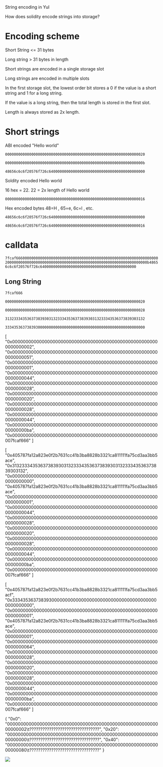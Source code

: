 String encoding in Yul 

How does solidity encode strings into storage?  

# Encoding scheme

Short String <= 31 bytes 

Long string  > 31 bytes in length 

Short strings are encoded in a single storage slot

Long strings are encoded in multiple slots 

In the first storage slot, the lowest order bit stores a 0 if the value is a short string and 1 for a long string. 

If the value is a long string, then the total length is stored in the first slot. 

Length is always stored as 2x length.  

# Short strings

ABI encoded "Hello world"    

``0000000000000000000000000000000000000000000000000000000000000020``

``000000000000000000000000000000000000000000000000000000000000000b``

``48656c6c6f20576f726c64000000000000000000000000000000000000000000``

Soldity encoded Hello world 

16 hex = 22.  22 = 2x length of Hello world

``0000000000000000000000000000000000000000000000000000000000000016``

Hex encoded bytes 48=H , 65=e, 6c=l , etc. 

``48656c6c6f20576f726c64000000000000000000000000000000000000000000``

``48656c6c6f20576f726c64000000000000000000000000000000000000000016``

# calldata

``7fcaf6660000000000000000000000000000000000000000000000000000000000000020000000000000000000000000000000000000000000000000000000000000000b48656c6c6f20576f726c64000000000000000000000000000000000000000000
``

## Long String

``7fcaf666``

``0000000000000000000000000000000000000000000000000000000000000020``

``0000000000000000000000000000000000000000000000000000000000000028``

``3132333435363738393031323334353637383930313233343536373839303132``

``3334353637383930000000000000000000000000000000000000000000000000``

[
 "0x0000000000000000000000000000000000000000000000000000000000000002",
 "0x0000000000000000000000000000000000000000000000000000000000000051",
 "0x0000000000000000000000000000000000000000000000000000000000000001",
 "0x0000000000000000000000000000000000000000000000000000000000000044",
 "0x0000000000000000000000000000000000000000000000000000000000000028",
 "0x0000000000000000000000000000000000000000000000000000000000000020",
 "0x0000000000000000000000000000000000000000000000000000000000000028",
 "0x0000000000000000000000000000000000000000000000000000000000000044",
 "0x00000000000000000000000000000000000000000000000000000000000000ba",
 "0x000000000000000000000000000000000000000000000000000000007fcaf666"
]

[
 "0x405787fa12a823e0f2b7631cc41b3ba8828b3321ca811111fa75cd3aa3bb5ace",
 "0x3132333435363738393031323334353637383930313233343536373839303132",
 "0x0000000000000000000000000000000000000000000000000000000000000000",
 "0x405787fa12a823e0f2b7631cc41b3ba8828b3321ca811111fa75cd3aa3bb5ace",
 "0x0000000000000000000000000000000000000000000000000000000000000001",
 "0x0000000000000000000000000000000000000000000000000000000000000044",
 "0x0000000000000000000000000000000000000000000000000000000000000028",
 "0x0000000000000000000000000000000000000000000000000000000000000020",
 "0x0000000000000000000000000000000000000000000000000000000000000028",
 "0x0000000000000000000000000000000000000000000000000000000000000044",
 "0x00000000000000000000000000000000000000000000000000000000000000ba",
 "0x000000000000000000000000000000000000000000000000000000007fcaf666"
]

[
 "0x405787fa12a823e0f2b7631cc41b3ba8828b3321ca811111fa75cd3aa3bb5acf",
 "0x3334353637383930000000000000000000000000000000000000000000000000",
 "0x0000000000000000000000000000000000000000000000000000000000000001",
 "0x405787fa12a823e0f2b7631cc41b3ba8828b3321ca811111fa75cd3aa3bb5ace",
 "0x0000000000000000000000000000000000000000000000000000000000000001",
 "0x0000000000000000000000000000000000000000000000000000000000000064",
 "0x0000000000000000000000000000000000000000000000000000000000000028",
 "0x0000000000000000000000000000000000000000000000000000000000000020",
 "0x0000000000000000000000000000000000000000000000000000000000000028",
 "0x0000000000000000000000000000000000000000000000000000000000000044",
 "0x00000000000000000000000000000000000000000000000000000000000000ba",
 "0x000000000000000000000000000000000000000000000000000000007fcaf666"
]

{
 "0x0": "0000000000000000000000000000000000000000000000000000000000000002\t????????????????????????????????",
 "0x20": "0000000000000000000000000000000000000000000000000000000000000000\t????????????????????????????????",
 "0x40": "0000000000000000000000000000000000000000000000000000000000000080\t????????????????????????????????"
}

![](/home/khegeman/.config/marktext/images/2023-06-19-21-22-46-image.png)

